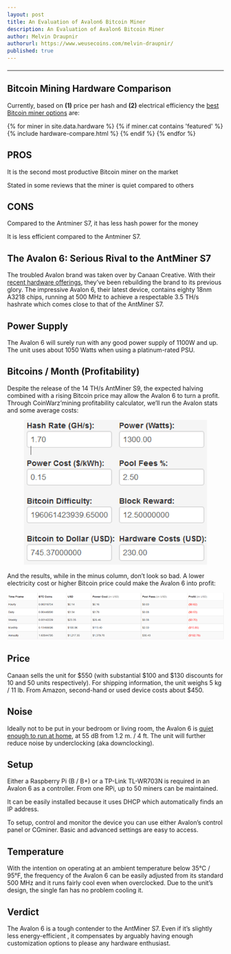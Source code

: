 ```yaml
---
layout: post
title: An Evaluation of Avalon6 Bitcoin Miner
description: An Evaluation of Avalon6 Bitcoin Miner
author: Melvin Draupnir
authorurl: https://www.weusecoins.com/melvin-draupnir/
published: true
---
```


<hr id="hwc" style="width: 100%; margin: 20px 0; color: #eee;" />

<h2>Bitcoin Mining Hardware Comparison</h2>

<p>Currently, based on <b>(1)</b> price per hash and <b>(2)</b> electrical efficiency the <a href="/bitcoin-mining-fees/">best Bitcoin miner options</a> are:</p>

<div class="hardware-comparison">
{% for miner in site.data.hardware %}
{% if miner.cat contains 'featured' %}
{% include hardware-compare.html %}
{% endif %}
{% endfor %}
</div>

<h2>PROS</h2>

<p>It is the second most productive Bitcoin miner on the market</p>
<p>Stated in some reviews that the miner is quiet compared to others</p>

<h2>CONS</h2>

<p>Compared to the Antminer S7, it has less hash power for the money</p>
<p>It is less efficient compared to the Antminer S7.</p>

<h2>The Avalon 6: Serious Rival to the AntMiner S7</h2>

<p>The troubled Avalon brand was taken over by Canaan Creative. With their <a href="/profit-bitcoin-without-owning/">recent hardware offerings</a>, they’ve been rebuilding the brand to its previous glory. The impressive Avalon 6, their latest device, contains eighty 18nm A3218 chips, running at 500 MHz to achieve a respectable 3.5 TH/s hashrate which comes close to that of the AntMiner S7.</p>

<h2>Power Supply</h2>

<p>The Avalon 6 will surely run with any good power supply of 1100W and up. The unit uses about 1050 Watts when using a platinum-rated PSU.</p>

<h2>Bitcoins / Month (Profitability)</h2>

<p>Despite the release of the 14 TH/s AntMiner S9, the expected halving combined with a rising Bitcoin price may allow the Avalon 6 to turn a profit. Through CoinWarz’mining profitability calculator, we’ll run the Avalon stats and some average costs: </p>

<p><center><img src="/images/avalon1.png" alt="avalon 6"/></center></p>

<p>And the results, while in the minus column, don’t look so bad. A lower electricity cost or higher Bitcoin price could make the Avalon 6 into profit:</p>

<p><center><img src="/images/avalon2.png" alt="avalon 6"/></center></p>

<h2>Price</h2>

<p>Canaan sells the unit for $550 (with substantial $100 and $130 discounts for 10 and 50 units respectively). For shipping information, the unit weighs 5 kg / 11 lb. From Amazon, second-hand or used device costs about $450.</p>

<h2>Noise</h2>

<p>Ideally not to be put in your bedroom or living room, the Avalon 6 is <a href="/bitcoin-mining-centralization/">quiet enough to run at home</a>, at 55 dB from 1.2 m. / 4 ft. The unit will further reduce noise by underclocking (aka downclocking).</p>

<h2>Setup</h2>

<p>Either a Raspberry Pi (B / B+) or a TP-Link TL-WR703N is required in an Avalon 6 as a controller. From one RPi, up to 50 miners can be maintained.</p>

<p>It can be easily installed because it uses DHCP which automatically finds an IP address.</p>

<p>To setup, control and monitor the device you can use either Avalon’s control panel or CGminer. Basic and advanced settings are easy to access.</p>

<h2>Temperature</h2>

<p>With the intention on operating at an ambient temperature below 35°C / 95°F, the frequency of the Avalon 6 can be easily adjusted from its standard 500 MHz and it runs fairly cool even when overclocked. Due to the unit’s design, the single fan has no problem cooling it.</p>

<h2>Verdict</h2>

<p>The Avalon 6 is a tough contender to the AntMiner S7. Even if it’s slightly less energy-efficient , it compensates by arguably having enough customization options to please any hardware enthusiast.</p>
